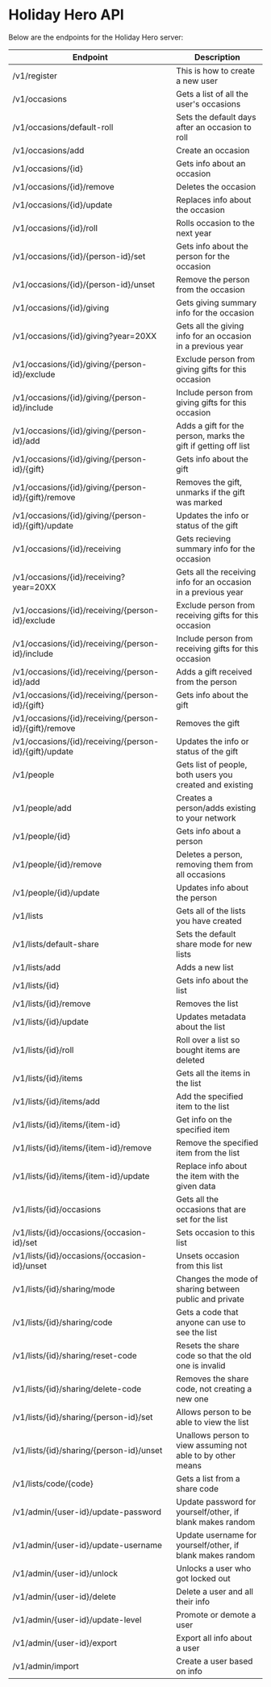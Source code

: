 Holiday Hero API
================

Below are the endpoints for the Holiday Hero server:

| Endpoint                                                  | Description                                                   |
|-----------------------------------------------------------|---------------------------------------------------------------|
| /v1/register                                              | This is how to create a new user                              |
| /v1/occasions                                             | Gets a list of all the user's occasions                       |
| /v1/occasions/default-roll                                | Sets the default days after an occasion to roll               |
| /v1/occasions/add                                         | Create an occasion                                            |
| /v1/occasions/{id}                                        | Gets info about an occasion                                   |
| /v1/occasions/{id}/remove                                 | Deletes the occasion                                          |
| /v1/occasions/{id}/update                                 | Replaces info about the occasion                              |
| /v1/occasions/{id}/roll                                   | Rolls occasion to the next year                               |
| /v1/occasions/{id}/{person-id}/set                        | Gets info about the person for the occasion                   |
| /v1/occasions/{id}/{person-id}/unset                      | Remove the person from the occasion                           |
| /v1/occasions/{id}/giving                                 | Gets giving summary info for the occasion                     |
| /v1/occasions/{id}/giving?year=20XX                       | Gets all the giving info for an occasion in a previous year   |
| /v1/occasions/{id}/giving/{person-id}/exclude             | Exclude person from giving gifts for this occasion            |
| /v1/occasions/{id}/giving/{person-id}/include             | Include person from giving gifts for this occasion            |
| /v1/occasions/{id}/giving/{person-id}/add                 | Adds a gift for the person, marks the gift if getting off list|
| /v1/occasions/{id}/giving/{person-id}/{gift}              | Gets info about the gift                                      |
| /v1/occasions/{id}/giving/{person-id}/{gift}/remove       | Removes the gift, unmarks if the gift was marked              |
| /v1/occasions/{id}/giving/{person-id}/{gift}/update       | Updates the info or status of the gift                        |
| /v1/occasions/{id}/receiving                              | Gets recieving summary info for the occasion                  |
| /v1/occasions/{id}/receiving?year=20XX                    | Gets all the receiving info for an occasion in a previous year|
| /v1/occasions/{id}/receiving/{person-id}/exclude          | Exclude person from receiving gifts for this occasion         |
| /v1/occasions/{id}/receiving/{person-id}/include          | Include person from receiving gifts for this occasion         |
| /v1/occasions/{id}/receiving/{person-id}/add              | Adds a gift received from the person                          |
| /v1/occasions/{id}/receiving/{person-id}/{gift}           | Gets info about the gift                                      |
| /v1/occasions/{id}/receiving/{person-id}/{gift}/remove    | Removes the gift                                              |
| /v1/occasions/{id}/receiving/{person-id}/{gift}/update    | Updates the info or status of the gift                        |
| /v1/people                                                | Gets list of people, both users you created and existing      |
| /v1/people/add                                            | Creates a person/adds existing to your network                |
| /v1/people/{id}                                           | Gets info about a person                                      |
| /v1/people/{id}/remove                                    | Deletes a person, removing them from all occasions            |
| /v1/people/{id}/update                                    | Updates info about the person                                 |
| /v1/lists                                                 | Gets all of the lists you have created                        |
| /v1/lists/default-share                                   | Sets the default share mode for new lists                     |
| /v1/lists/add                                             | Adds a new list                                               |
| /v1/lists/{id}                                            | Gets info about the list                                      |
| /v1/lists/{id}/remove                                     | Removes the list                                              |
| /v1/lists/{id}/update                                     | Updates metadata about the list                               |
| /v1/lists/{id}/roll                                       | Roll over a list so bought items are deleted                  |
| /v1/lists/{id}/items                                      | Gets all the items in the list                                |
| /v1/lists/{id}/items/add                                  | Add the specified item to the list                            |
| /v1/lists/{id}/items/{item-id}                            | Get info on the specified item                                |
| /v1/lists/{id}/items/{item-id}/remove                     | Remove the specified item from the list                       |
| /v1/lists/{id}/items/{item-id}/update                     | Replace info about the item with the given data               |
| /v1/lists/{id}/occasions                                  | Gets all the occasions that are set for the list              |
| /v1/lists/{id}/occasions/{occasion-id}/set                | Sets occasion to this list                                    |
| /v1/lists/{id}/occasions/{occasion-id}/unset              | Unsets occasion from this list                                |
| /v1/lists/{id}/sharing/mode                               | Changes the mode of sharing between public and private        |
| /v1/lists/{id}/sharing/code                               | Gets a code that anyone can use to see the list               |
| /v1/lists/{id}/sharing/reset-code                         | Resets the share code so that the old one is invalid          |
| /v1/lists/{id}/sharing/delete-code                        | Removes the share code, not creating a new one                |
| /v1/lists/{id}/sharing/{person-id}/set                    | Allows person to be able to view the list                     |
| /v1/lists/{id}/sharing/{person-id}/unset                  | Unallows person to view assuming not able to by other means   |
| /v1/lists/code/{code}                                     | Gets a list from a share code                                 |
| /v1/admin/{user-id}/update-password                       | Update password for yourself/other, if blank makes random     |
| /v1/admin/{user-id}/update-username                       | Update username for yourself/other, if blank makes random     |
| /v1/admin/{user-id}/unlock                                | Unlocks a user who got locked out                             |
| /v1/admin/{user-id}/delete                                | Delete a user and all their info                              |
| /v1/admin/{user-id}/update-level                          | Promote or demote a user                                      |
| /v1/admin/{user-id}/export                                | Export all info about a user                                  |
| /v1/admin/import                                          | Create a user based on info                                   |
